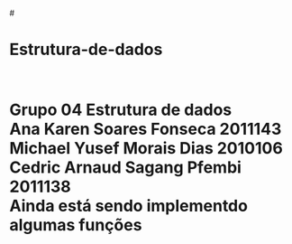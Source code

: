 #<h1> Estrutura-de-dados <h1><br>
Grupo 04 Estrutura de dados<br>
Ana Karen Soares Fonseca 2011143 <br>
Michael Yusef Morais Dias 2010106 <br>
Cedric Arnaud Sagang Pfembi 2011138<br>
  Ainda está sendo implementdo algumas funções
  
